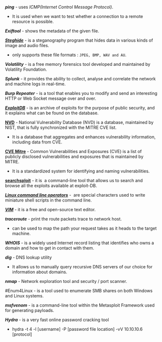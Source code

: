 ***ping*** - uses *ICMP(Internet Control Message Protocol)*.
 - It is used when we want to test whether a connection to a remote resource is possible.

***Exiftool*** - shows the metadata of the given file.

***[Steghide](https://0xrick.github.io/lists/stego/#steghide)*** - is a steganography program that hides data in various kinds of image and audio files.
- only supports these file formats : `JPEG, BMP, WAV and AU`.

***Volatility*** - is a free memory forensics tool developed and maintained by Volatility Foundation.
  
***Splunk*** - it provides the ability to collect, analyse and correlate the network and machine logs in real-time.

***Burp Repeater*** - is a tool that enables you to modify and send an interesting HTTP or Web Socket message over and over.

***[ExploitDB](https://www.exploit-db.com/)*** - is an archive of exploits for the purpose of public security, and it explains what can be found on the database.

**[NVD](https://nvd.nist.gov/vuln/search)** - National Vulnerability Database (NVD) is a database, maintained by NIST, that is fully synchronized with the MITRE CVE list.
  - It is a database that aggregates and enhances vulnerability information, including data from CVE.

**[CVE Mitre](https://cve.mitre.org/)** - Common Vulnerabilities and Exposures (CVE) is a list of publicly disclosed vulnerabilities and exposures that is maintained by MITRE.
  - It is a standardized system for identifying and naming vulnerabilities.
  
**[searchsploit](https://www.exploit-db.com/documentation/Offsec-SearchSploit.pdf)** - it is  a command-line tool that allows us to search and browse all the exploits available at exploit-DB.

***[Linux command line operators](https://www.makeuseof.com/linux-command-line-chaining-operators/#:~:text=The%20Ampersand%20Operator%20(%26)&text=By%20appending%20the%20ampersand%20operator,continue%20using%20the%20shell%20untethered.&text=Usually%2C%20if%20you%20run%20gedit,you%20close%20the%20text%20editor.)*** -  are special characters used to write miniature shell scripts in the command line.

***[VIM](https://vim.rtorr.com/)*** - it is a free and open-source text editor.

***traceroute*** - print the route packets trace to network host.
  - can be used to map the path your request takes as it heads to the target machine.

***WHOIS*** - is a widely used Internet record listing that identifies who owns a domain and how to get in contact with them.

***dig*** - DNS lookup utility
 - It allows us to manually query recursive DNS servers of our choice for information about domains.

***nmap*** - Network exploration tool and security / port scanner.

#Enum4Linux - is a tool used to enumerate SMB shares on both Windows and Linux systems.

***msfvenom*** -  is a command-line tool within the Metasploit Framework used for generating payloads.

***Hydra*** - is a very fast online password cracking tool
  - hydra -t 4 -l [username] -P [password file location] -vV 10.10.10.6 [protocol]
